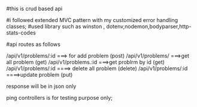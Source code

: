 #this is crud based api 

#i followed extended MVC pattern with my customized error handling  classes;
#used library such as winston , dotenv,nodemon,bodyparser,http-stats-codes


 #api routes as follows 


/api/v1/problems/:id   ===> for add problem   (post)
/api/v1/problems/      ===>get all problem  (get)
/api/v1/problems.:id    ===>get problrm by id  (get)
/api/v1/problems/:id    ====> delete all problem  (delete)
/api/v1/problems/:id     ====>update problem   (put)



response will be in json only



ping controllers is for testing purpose only;